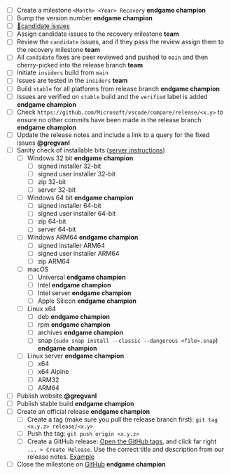 - [ ] Create a milestone `<Month> <Year> Recovery` **endgame champion**
- [ ] Bump the version number **endgame champion**
- [ ] [🔖candidate issues](https://github.com/issues?utf8=✓&q=is%3Aissue+label%3Acandidate+repo%3Amicrosoft%2Fvscode+repo%3Amicrosoft%2Fvscode-internalbacklog+repo%3Amicrosoft%2Fvscode-remote-release+milestone%3A%22January+2020+Recovery%22)
- [ ] Assign candidate issues to the recovery milestone **team**
- [ ] Review the `candidate` issues, and if they pass the review assign them to the recovery milestone **team**
- [ ] All `candidate` fixes are peer reviewed and pushed to `main` and then cherry-picked into the release branch **team**
- [ ] Initiate `insiders` build from `main`
- [ ] Issues are tested in the `insiders` **team**
- [ ] Build `stable` for all platforms from release branch **endgame champion**
- [ ] Issues are verified on `stable` build and the `verified` label is added **endgame champion**
- [ ] Check `https://github.com/Microsoft/vscode/compare/release/<x.y>` to ensure no other commits have been made in the release branch **endgame champion**
- [ ] Update the release notes and include a link to a query for the fixed issues **@gregvanl**
- [ ] Sanity check of installable bits ([server instructions](https://github.com/microsoft/vscode-remote-release/wiki/Sanity-Check-VS-Code-Servers))
  - [ ] Windows 32 bit **endgame champion**
    - [ ] signed installer 32-bit
    - [ ] signed user installer 32-bit
    - [ ] zip 32-bit
    - [ ] server 32-bit
  - [ ] Windows 64 bit **endgame champion**
    - [ ] signed installer 64-bit
    - [ ] signed user installer 64-bit
    - [ ] zip 64-bit
    - [ ] server 64-bit
  - [ ] Windows ARM64 **endgame champion**
    - [ ] signed installer ARM64
    - [ ] signed user installer ARM64
    - [ ] zip ARM64
  - [ ] macOS
    - [ ] Universal **endgame champion**
    - [ ] Intel **endgame champion**
    - [ ] Intel server **endgame champion**
    - [ ] Apple Silicon **endgame champion**
  - [ ] Linux x64
    - [ ] deb **endgame champion**
    - [ ] rpm **endgame champion**
    - [ ] archives **endgame champion**
    - [ ] snap (`sudo snap install --classic --dangerous <file>.snap`) **endgame champion**
  - [ ] Linux server **endgame champion**
    - [ ] x64
    - [ ] x64 Alpine
    - [ ] ARM32
    - [ ] ARM64
- [ ] Publish website **@gregvanl**
- [ ] Publish stable build **endgame champion**
- [ ] Create an official release **endgame champion**
  - [ ] Create a tag (make sure you pull the release branch first): `git tag <x.y.z> release/<x.y>`
  - [ ] Push the tag: `git push origin <x.y.z>`
  - [ ] Create a GitHub release: [Open the GitHub tags](https://github.com/microsoft/vscode/tags), and click far right `... > Create Release`. Use the correct title and description from our release notes. [Example](https://github.com/microsoft/vscode/releases/tag/1.39.1)
- [ ] Close the milestone on [GitHub](https://github.com/microsoft/vscode/milestones) **endgame champion**